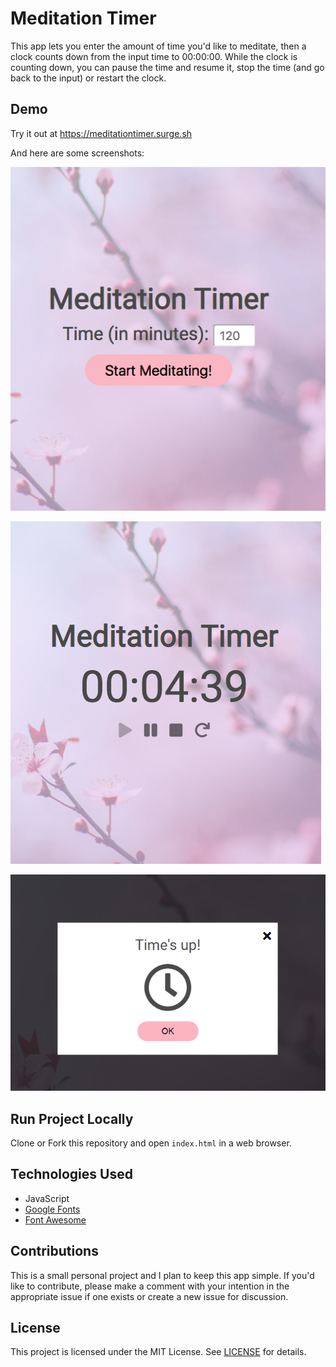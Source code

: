 # Meditation Timer

This app lets you enter the amount of time you'd like to meditate, then a clock counts down from the input time to 00:00:00.
While the clock is counting down, you can pause the time and resume it, stop the time (and go back to the input) or restart the clock.

## Demo

Try it out at https://meditationtimer.surge.sh

And here are some screenshots:

![Meditation Timer - Input](https://github.com/kellim/meditation-timer/blob/master/screenshots/meditation-timer-input.png)

![Meditation Timer - Time](https://github.com/kellim/meditation-timer/blob/master/screenshots/meditation-timer-time.png)

![Meditation Timer - Time's Up!](https://github.com/kellim/meditation-timer/blob/master/screenshots/times-up.png)

## Run Project Locally

Clone or Fork this repository and open `index.html` in a web browser.

## Technologies Used
* JavaScript
* [Google Fonts](https://fonts.google.com/)
* [Font Awesome](https://fontawesome.com/)

## Contributions

This is a small personal project and I plan to keep this app simple. If you'd like to contribute, please make a comment with your intention in the appropriate issue if one exists or create a new issue for discussion.

## License

This project is licensed under the MIT License. See [LICENSE](https://github.com/kellim/meditation-timer/blob/master/LICENSE) for details.
